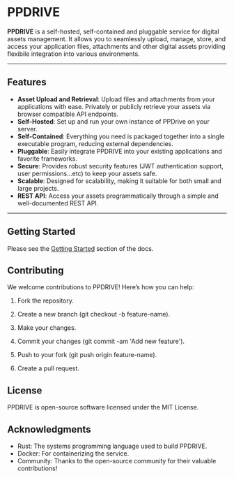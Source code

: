 # PPDRIVE

**PPDRIVE** is a self-hosted, self-contained and pluggable service for digital assets management. It allows you to seamlessly upload, manage, store, and access your application files, attachments and other digital assets providing flexibile integration into various environments.

---

## Features
- **Asset Upload and Retrieval**: Upload files and attachments from your applications with ease. Privately or publicly retrieve your assets via browser compatible API endpoints.
- **Self-Hosted**: Set up and run your own instance of PPDrive on your server.
- **Self-Contained**: Everything you need is packaged together into a single executable program, reducing external dependencies.
- **Pluggable**: Easily integrate PPDRIVE into your existing applications and favorite frameworks.
- **Secure**: Provides robust security features (JWT authentication support, user permissions...etc) to keep your assets safe.
- **Scalable**: Designed for scalability, making it suitable for both small and large projects.
- **REST API**: Access your assets programmatically through a simple and well-documented REST API.

---

## Getting Started
Please see the [Getting Started](https://prodbyola.github.io/ppdrive/#/) section of the docs.

## Contributing
We welcome contributions to PPDRIVE! Here’s how you can help:

1. Fork the repository.

2. Create a new branch (git checkout -b feature-name).

3. Make your changes.

4. Commit your changes (git commit -am 'Add new feature').

5. Push to your fork (git push origin feature-name).

6. Create a pull request.

## License
PPDRIVE is open-source software licensed under the MIT License.

## Acknowledgments
- Rust: The systems programming language used to build PPDRIVE.
- Docker: For containerizing the service.
- Community: Thanks to the open-source community for their valuable contributions!